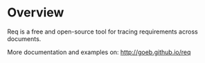 

# Overview

Req is a free and open-source tool for tracing requirements across documents.

More documentation and examples on: http://goeb.github.io/req



